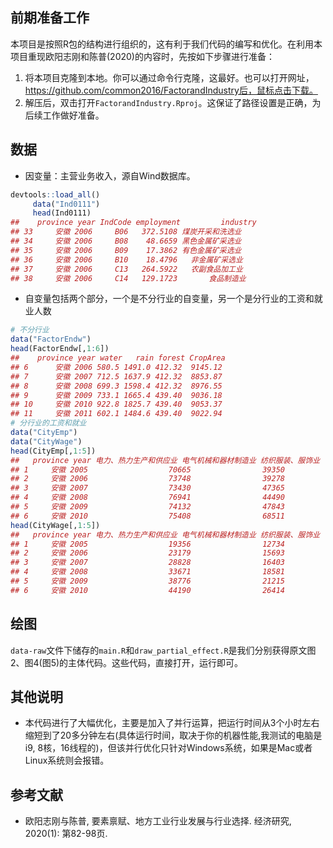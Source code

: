 ## 前期准备工作
本项目是按照R包的结构进行组织的，这有利于我们代码的编写和优化。在利用本项目重现欧阳志刚和陈普(2020)的内容时，先按如下步骤进行准备：

1. 将本项目克隆到本地。你可以通过命令行克隆，这最好。也可以打开网址，https://github.com/common2016/FactorandIndustry后，鼠标点击下载。
2. 解压后，双击打开`FactorandIndustry.Rproj`。这保证了路径设置是正确，为后续工作做好准备。

## 数据

- 因变量：主营业务收入，源自Wind数据库。
```r
devtools::load_all()
     data("Ind0111")
     head(Ind0111)
##    province year IndCode employment         industry
## 33     安徽 2006     B06   372.5108 煤炭开采和洗选业
## 34     安徽 2006     B08    48.6659 黑色金属矿采选业
## 35     安徽 2006     B09    17.3862 有色金属矿采选业
## 36     安徽 2006     B10    18.4796   非金属矿采选业
## 37     安徽 2006     C13   264.5922   农副食品加工业
## 38     安徽 2006     C14   129.1723       食品制造业
```
- 自变量包括两个部分，一个是不分行业的自变量，另一个是分行业的工资和就业人数
```r
# 不分行业
data("FactorEndw")
head(FactorEndw[,1:6])
##    province year water   rain forest CropArea
## 6      安徽 2006 580.5 1491.0 412.32  9145.12
## 7      安徽 2007 712.5 1637.9 412.32  8853.87
## 8      安徽 2008 699.3 1598.4 412.32  8976.55
## 9      安徽 2009 733.1 1665.4 439.40  9036.18
## 10     安徽 2010 922.8 1825.7 439.40  9053.37
## 11     安徽 2011 602.1 1484.6 439.40  9022.94
# 分行业的工资和就业
data("CityEmp")
data("CityWage")
head(CityEmp[,1:5])
##   province year 电力、热力生产和供应业 电气机械和器材制造业 纺织服装、服饰业
## 1     安徽 2005                  70665                39350            15794
## 2     安徽 2006                  73748                39278            17489
## 3     安徽 2007                  73430                47365            20887
## 4     安徽 2008                  76941                44490            16595
## 5     安徽 2009                  74132                47843            20449
## 6     安徽 2010                  75408                68511            22250
head(CityWage[,1:5])
##   province year 电力、热力生产和供应业 电气机械和器材制造业 纺织服装、服饰业
## 1     安徽 2005                  19356                12734             9091
## 2     安徽 2006                  23179                15693            10909
## 3     安徽 2007                  28828                16403            12416
## 4     安徽 2008                  33671                18581            14865
## 5     安徽 2009                  38776                21215            16584
## 6     安徽 2010                  44190                26414            18679
```

## 绘图
`data-raw`文件下储存的`main.R`和`draw_partial_effect.R`是我们分别获得原文图2、图4(图5)的主体代码。这些代码，直接打开，运行即可。

## 其他说明
- 本代码进行了大幅优化，主要是加入了并行运算，把运行时间从3个小时左右缩短到了20多分钟左右(具体运行时间，取决于你的机器性能,我测试的电脑是i9, 8核，16线程的)，但该并行优化只针对Windows系统，如果是Mac或者Linux系统则会报错。

## 参考文献
- 欧阳志刚与陈普, 要素禀赋、地方工业行业发展与行业选择. 经济研究, 2020(1): 第82-98页.